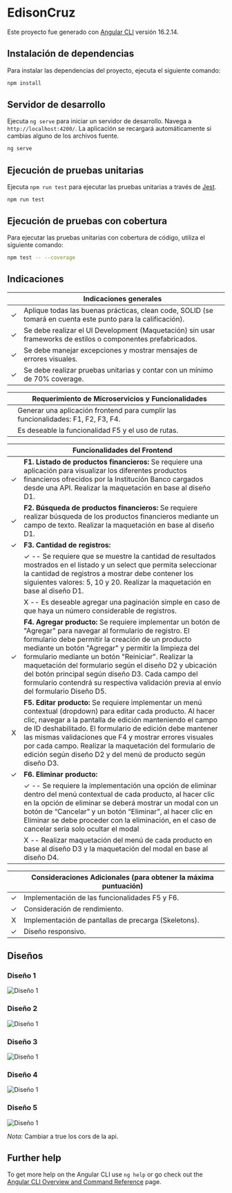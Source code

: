 # EdisonCruz

Este proyecto fue generado con [Angular CLI](https://github.com/angular/angular-cli) versión 16.2.14.

## Instalación de dependencias

Para instalar las dependencias del proyecto, ejecuta el siguiente comando:

```bash
npm install
```

## Servidor de desarrollo

Ejecuta `ng serve` para iniciar un servidor de desarrollo. Navega a `http://localhost:4200/`. La aplicación se recargará automáticamente si cambias alguno de los archivos fuente.

```bash
ng serve
```

## Ejecución de pruebas unitarias

Ejecuta `npm run test` para ejecutar las pruebas unitarias a través de [Jest](https://jestjs.io/).

```code
npm run test
```

## Ejecución de pruebas con cobertura

Para ejecutar las pruebas unitarias con cobertura de código, utiliza el siguiente comando:

```bash
npm test -- --coverage
```

## Indicaciones

|     | Indicaciones generales                                                                                       |
| :-: | ------------------------------------------------------------------------------------------------------------ |
|  ✓  | Aplique todas las buenas prácticas, clean code, SOLID (se tomará en cuenta este punto para la calificación). |
|  ✓  | Se debe realizar el UI Development (Maquetación) sin usar frameworks de estilos o componentes prefabricados. |
|  ✓  | Se debe manejar excepciones y mostrar mensajes de errores visuales.                                          |
|  ✓  | Se debe realizar pruebas unitarias y contar con un mínimo de 70% coverage.                                   |

|     | Requerimiento de Microservicios y Funcionalidades                                 |
| :-: | --------------------------------------------------------------------------------- |
|     | Generar una aplicación frontend para cumplir las funcionalidades: F1, F2, F3, F4. |
|     | Es deseable la funcionalidad F5 y el uso de rutas.                                |

|     | Funcionalidades del Frontend                                                                                                                                                                                                                                                                                                                                                                                                                                                              |
| :-: | ----------------------------------------------------------------------------------------------------------------------------------------------------------------------------------------------------------------------------------------------------------------------------------------------------------------------------------------------------------------------------------------------------------------------------------------------------------------------------------------- |
|  ✓  | **F1. Listado de productos financieros:** Se requiere una aplicación para visualizar los diferentes productos financieros ofrecidos por la Institución Banco cargados desde una API. Realizar la maquetación en base al diseño D1.                                                                                                                                                                                                                                                        |
|  ✓  | **F2. Búsqueda de productos financieros:** Se requiere realizar búsqueda de los productos financieros mediante un campo de texto. Realizar la maquetación en base al diseño D1.                                                                                                                                                                                                                                                                                                           |
|  ✓  | **F3. Cantidad de registros:**                                                                                                                                                                                                                                                                                                                                                                                                                                                            |
|     | ✓ -- Se requiere que se muestre la cantidad de resultados mostrados en el listado y un select que permita seleccionar la cantidad de registros a mostrar debe contener los siguientes valores: 5, 10 y 20. Realizar la maquetación en base al diseño D1.                                                                                                                                                                                                                                  |
|     | X -- Es deseable agregar una paginación simple en caso de que haya un número considerable de registros.                                                                                                                                                                                                                                                                                                                                                                                   |
|  ✓  | **F4. Agregar producto:** Se requiere implementar un botón de "Agregar" para navegar al formulario de registro. El formulario debe permitir la creación de un producto mediante un botón "Agregar" y permitir la limpieza del formulario mediante un botón "Reiniciar". Realizar la maquetación del formulario según el diseño D2 y ubicación del botón principal según diseño D3. Cada campo del formulario contendrá su respectiva validación previa al envío del formulario Diseño D5. |
|  X  | **F5. Editar producto:** Se requiere implementar un menú contextual (dropdown) para editar cada producto. Al hacer clic, navegar a la pantalla de edición manteniendo el campo de ID deshabilitado. El formulario de edición debe mantener las mismas validaciones que F4 y mostrar errores visuales por cada campo. Realizar la maquetación del formulario de edición según diseño D2 y del menú de producto según diseño D3.                                                            |
|  ✓  | **F6. Eliminar producto:**                                                                                                                                                                                                                                                                                                                                                                                                                                                                |
|     | ✓ -- Se requiere la implementación una opción de eliminar dentro del menú contextual de cada producto, al hacer clic en la opción de eliminar se deberá mostrar un modal con un botón de “Cancelar” y un botón “Eliminar”, al hacer clic en Eliminar se debe proceder con la eliminación, en el caso de cancelar seria solo ocultar el modal                                                                                                                                              |
|     | X -- Realizar maquetación del menú de cada producto en base al diseño D3 y la maquetación del modal en base al diseño D4.                                                                                                                                                                                                                                                                                                                                                                 |

|     | Consideraciones Adicionales (para obtener la máxima puntuación) |
| :-: | --------------------------------------------------------------- |
|  ✓  | Implementación de las funcionalidades F5 y F6.                  |
|  ✓  | Consideración de rendimiento.                                   |
|  X  | Implementación de pantallas de precarga (Skeletons).            |
|  ✓  | Diseño responsivo.                                              |

## Diseños

### Diseño 1

![Diseño 1](./src/assets/design/design-1.png)

### Diseño 2

![Diseño 1](./src/assets/design/design-2.png)

### Diseño 3

![Diseño 1](./src/assets/design/design-3.png)

### Diseño 4

![Diseño 1](./src/assets/design/design-4.png)

### Diseño 5

![Diseño 1](./src/assets/design/tablaValidacion.png)

_Nota:_ Cambiar a true los cors de la api.

## Further help

To get more help on the Angular CLI use `ng help` or go check out the [Angular CLI Overview and Command Reference](https://angular.io/cli) page.
